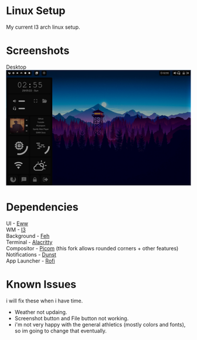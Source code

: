 # Linux Setup 
My current I3 arch linux setup.

# Screenshots
Desktop <br>
![screenshot1](https://github.com/Gwyd0/Linuxsetup/blob/main/dunst/img/2022-05-29-screenshot_000.png?raw=true) <br>

# Dependencies
UI - [Eww](https://github.com/elkowar/eww) <br />
WM - [I3](https://wiki.archlinux.org/title/I3) <br />
Background - [Feh](https://wiki.archlinux.org/title/Feh) <br />
Terminal - [Alacritty](https://wiki.archlinux.org/title/Alacritty) <br />
Compositor - [Picom](https://aur.archlinux.org/packages/picom-rounded-corners) (this fork allows rounded corners + other features)<br />
Notifications - [Dunst](https://wiki.archlinux.org/title/Dunst) <br />
App Launcher - [Rofi](https://wiki.archlinux.org/title/Dunst) <br />

# Known Issues
i will fix these when i have time.
* Weather not updaing.
* Screenshot button and File button not working.
* i'm not very happy with the general athletics (mostly colors and fonts), so im going to change that eventually.
